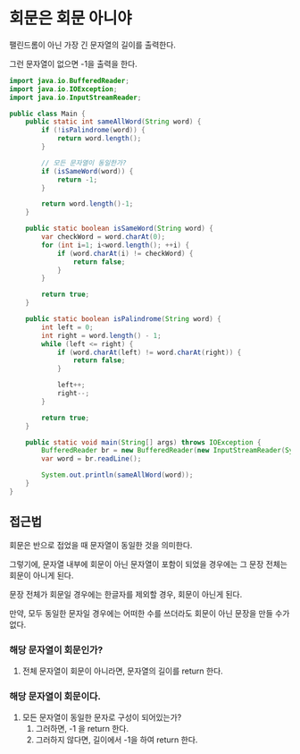 # 회문은 회문 아니야
팰린드롬이 아닌 가장 긴 문자열의 길이를 출력한다.

그런 문자열이 없으면 -1을 출력을 한다.

```Java
import java.io.BufferedReader;
import java.io.IOException;
import java.io.InputStreamReader;

public class Main {
    public static int sameAllWord(String word) {
        if (!isPalindrome(word)) {
            return word.length();
        }

        // 모든 문자열이 동일한가?
        if (isSameWord(word)) {
            return -1;
        }

        return word.length()-1;
    }

    public static boolean isSameWord(String word) {
        var checkWord = word.charAt(0);
        for (int i=1; i<word.length(); ++i) {
            if (word.charAt(i) != checkWord) {
                return false;
            }
        }

        return true;
    }

    public static boolean isPalindrome(String word) {
        int left = 0;
        int right = word.length() - 1;
        while (left <= right) {
            if (word.charAt(left) != word.charAt(right)) {
                return false;
            }

            left++;
            right--;
        }

        return true;
    }

    public static void main(String[] args) throws IOException {
        BufferedReader br = new BufferedReader(new InputStreamReader(System.in));
        var word = br.readLine();

        System.out.println(sameAllWord(word));
    }
}
```

## 접근법
회문은 반으로 접었을 때 문자열이 동일한 것을 의미한다.

그렇기에, 문자열 내부에 회문이 아닌 문자열이 포함이 되었을 경우에는 그 문장 전체는 회문이 아니게 된다.

문장 전체가 회문일 경우에는 한글자를 제외할 경우, 회문이 아닌게 된다.

만약, 모두 동일한 문자일 경우에는 어떠한 수를 쓰더라도 회문이 아닌 문장을 만들 수가 없다.

### 해당 문자열이 회문인가?
1. 전체 문자열이 회문이 아니라면, 문자열의 길이를 return 한다.

### 해당 문자열이 회문이다.
1. 모든 문자열이 동일한 문자로 구성이 되어있는가?
   1. 그러하면, -1 을 return 한다.
   2. 그러하지 않다면, 길이에서 -1을 하여 return 한다.